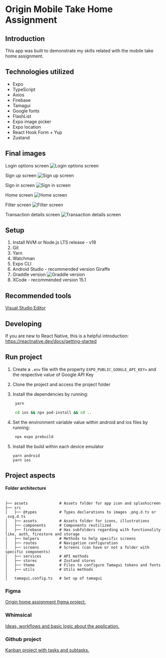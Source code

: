 # Origin Mobile Take Home Assignment

## Introduction

This app was built to demonstrate my skills related with the mobile take home assignment.

## Technologies utilized

- Expo
- TypeScript
- Axios
- Firebase
- Tamagui
- Google fonts
- FlashList
- Expo image picker
- Expo location
- React Hook Form + Yup
- Zustand

## Final images

Login options screen
![Login options screen](https://github.com/ildaneta/ildaneta/assets/21963291/687e06c0-9751-44f0-9bc3-dadcdf9b88dc)

Sign up screen
![Sign up screen](https://github.com/ildaneta/ildaneta/assets/21963291/5a4b90ac-3c80-4961-b29b-56ef8cef7cfa)

Sign in screen
![Sign in screen](https://github.com/ildaneta/ildaneta/assets/21963291/64e7d70e-54da-49a3-af03-56a47c154913)

Home screen
![Home screen](https://github.com/ildaneta/ildaneta/assets/21963291/b8e03354-2ebb-47f1-85b0-a7b421938555)

Filter screen
![Filter screen](https://github.com/ildaneta/ildaneta/assets/21963291/f0794115-5b1a-46bd-9202-4593788f18a8)

Transaction details screen
![Transaction details screen](https://github.com/ildaneta/ildaneta/assets/21963291/cc01be2c-c866-40bb-89fe-77e34f534540)

## Setup

1. Install NVM or Node.js LTS release - v18
2. Git
3. Yarn
4. Watchman
5. Expo CLI
6. Android Studio - recommended version Giraffe
7. Graddle version
   ![Graddle version](https://github.com/ildaneta/ildaneta/assets/21963291/7ab81c2e-837b-4c0e-969a-b3c0d767cbe1)
8. XCode - recommended version 15.1

## Recommended tools

[Visual Studio Editor](https://code.visualstudio.com/download)

## Developing

If you are new to React Native, this is a helpful introduction: https://reactnative.dev/docs/getting-started

## Run project

1. Create a `.env` file with the property `EXPO_PUBLIC_GOOGLE_API_KEY=` and the respective value of Google API Key
2. Clone the project and access the project folder
3. Install the dependencies by running:

   ```bash
    yarn

    cd ios && npx pod-install && cd ..
   ```

4. Set the environment variable value within android and ios files by running:

   ```bash
    npx expo prebuild
   ```

5. Install the build within each device emulator
   ```
   yarn android
   yarn ios
   ```

## Project aspects

#### Folder architecture

```

├── assets              # Assets folder for app icon and splashscreen
├── src
│   ├── @types          # Types declarations to images .png.d.ts or .svg.d.ts
│   ├── assets          # Assets folder for icons, illustrations
│   ├── components      # Components reutilized
│   ├── firebase        # Has subfolders regarding with functionality like, auth, firestore and storage
│   ├── helpers         # Methods to help specific screens
│   ├── routes          # Navigation configuration
│   ├── screens         # Screens (can have or not a folder with specific components)
│   ├── services        # API methods
│   ├── stores          # Zustand stores
│   ├── theme           # Files to configure Tamagui tokens and fonts
│   ├── utils           # Utils methods
│
│   tamagui.config.ts   # Set up of tamagui
```

### Figma

[Origin home assignment figma project.](https://www.figma.com/file/3o4Hx4TA7tbrj1ZBPlQfNp/Origin?type=design&node-id=53-793&mode=design&t=T02APmAahzYQrqYC-0)

### Whimsical

[Ideas, workflows and basic logic about the application.](https://whimsical.com/origin-EAu6NGfs2PhK4aQMh5eC5Y)

### Github project

[Kanban project with tasks and subtasks.](https://github.com/users/ildaneta/projects/2/views/3)

